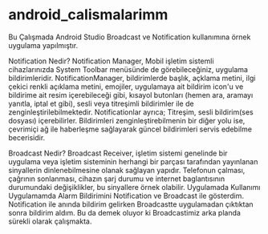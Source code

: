 # android_calismalarimm

Bu Çalışmada Android Studio Broadcast ve Notification kullanımına örnek uygulama yapılmıştır.


Notification Nedir?
Notification Manager, Mobil işletim sistemli cihazlarınızda System Toolbar menüsünde de
görebileceğiniz, uygulama bildirimleridir.
NotificationManager, bildirimlerde başlık, açklama metini, ilgi çekici renkli açıklama metini, emojiler,
uygulamaya ait bildirim icon'u ve bildirime ait resim içerebileceği gibi, kısayol butonları (hemen ara,
aramayı yanıtla, iptal et gibi), sesli veya titreşimli bildirimler ile de zenginleştirilebilmektedir.
Notificationlar ayrıca; Titreşim, sesli bildirim(ses dosyası) içerebilirler.
Bildirimleri zenginleştirebilmenin bir diğer yolu ise, çevrimiçi ağ ile haberleşme sağlayarak güncel
bildirimleri servis edebilme becerisidir.

Broadcast Nedir?
Broadcast Receiver, işletim sistemi genelinde bir uygulama veya işletim sisteminin herhangi bir
parçası tarafından yayınlanan sinyallerin dinlenebilmesine olanak sağlayan yapıdır. Telefonun
çalması, çağrının sonlanması, cihazın şarj durumu ve internet baglantısının durumundaki
değişiklikler, bu sinyallere örnek olabilir.
Uygulamada Kullanımı
Uygulamamda Alarm Bildirimini Notification ve Broadcast ile gösterdim. Notification ile anında
bildirim gelirken Broadcastte uygulamadan çıktıktan sonra bildirim aldım. Bu da demek oluyor ki
Broadcastimiz arka planda sürekli olarak çalışmakta.

